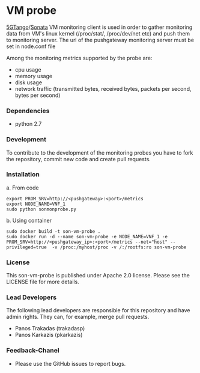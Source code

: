 # VM probe 
[5GTango](http://5gtango.eu)/[Sonata](http://sonata-nfv.eu) VM monitoring client is used in order to gather monitoring data from VM's linux kernel (/proc/stat/, /proc/dev/net etc) and push them to monitoring server. 
The url of the pushgateway monitoring server must be set in node.conf file 

Among the monitoring metrics supported by the probe are:
 * cpu usage
 * memory usage
 * disk usage 
 * network traffic (transmitted bytes, received bytes, packets per second, bytes per second)

### Dependencies
 * python 2.7
 
 
### Development
To contribute to the development of the monitoring probes you have to fork the repository, commit new code and create pull requests.


### Installation
a. From code
```
export PROM_SRV=http://<pushgateway>:<port>/metrics
export NODE_NAME=VNF_1
sudo python sonmonprobe.py
```

b. Using container
```
sudo docker build -t son-vm-probe .
sudo docker run -d --name son-vm-probe -e NODE_NAME=VNF_1 -e PROM_SRV=http://<pushgateway_ip>:<port>/metrics --net="host" --privileged=true  -v /proc:/myhost/proc -v /:/rootfs:ro son-vm-probe
```


### License
This son-vm-probe is published under Apache 2.0 license. Please see the LICENSE file for more details.

### Lead Developers
The following lead developers are responsible for this repository and have admin rights. They can, for example, merge pull requests.

 * Panos Trakadas  (trakadasp)
 * Panos Karkazis  (pkarkazis)

### Feedback-Chanel

* Please use the GitHub issues to report bugs.

